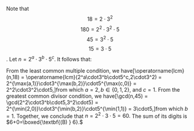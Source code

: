 Note that 
$$18 = 2\cdot3^2 $$
$$180 = 2^2\cdot3^2\cdot5$$ 
$$45 = 3^2\cdot5 $$
$$ 15 = 3\cdot5$$. 
Let $n = 2^a\cdot3^b\cdot5^c.$ It follows that:

From the least common multiple condition, we have\[\operatorname{lcm}(n,18) = \operatorname{lcm}(2^a\cdot3^b\cdot5^c,2\cdot3^2) = 2^{\max(a,1)}\cdot3^{\max(b,2)}\cdot5^{\max(c,0)} = 2^2\cdot3^2\cdot5,\]from which $a=2, b\in\{0,1,2\},$ and $c=1.$
From the greatest common divisor condition, we have\[\gcd(n,45) = \gcd(2^2\cdot3^b\cdot5,3^2\cdot5) = 2^{\min(2,0)}\cdot3^{\min(b,2)}\cdot5^{\min(1,1)} = 3\cdot5,\]from which $b=1.$
Together, we conclude that $n=2^2\cdot3\cdot5=60.$ The sum of its digits is $6+0=\boxed{\textbf{(B) } 6}.$
